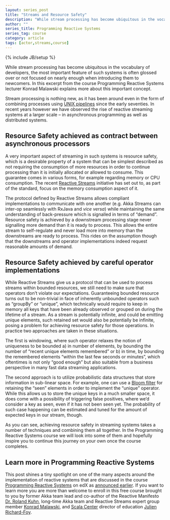 ```yaml
---
layout: series_post
title: "Streams and Resource Safety"
description: "While stream processing has become ubiquitous in the vocabulary of developers, the most important feature of such systems is often glossed over or not focused on nearly enough when introducing them to newcomers."
author: ""
series_title: Programming Reactive Systems
series_tag: course
category: article
tags: [actor,streams,course]
---
```

{% include JB/setup %}

While stream processing has become ubiquitous in the vocabulary of developers, the most important feature of such systems is often glossed over or not focused on nearly enough when introducing them to newcomers. In this excerpt from the course Programming Reactive Systems lecturer Konrad Malawski explains more about this important concept.

Stream processing is nothing new, as it has been around even in the form of combining processes using [UNIX pipelines](https://en.wikipedia.org/wiki/Pipeline_(Unix)) since the early seventies. In recent years however we have observed the rise of reactive streaming systems at a larger scale – in asynchronous programming as well as distributed systems.

## Resource Safety achieved as contract between asynchronous processors

A very important aspect of streaming in such systems is resource safety, which is a desirable property of a system that can be simplest described as not requiring the consumption of more resources in order to continue processing than it is initially allocated or allowed to consume. This guarantee comes in various forms, for example regarding memory or CPU consumption. The recent [Reactive Streams](https://www.reactive-streams.org/) initiative has set out to, as part of the standard, focus on the memory consumption aspect of it.

The protocol defined by Reactive Streams allows compliant implementations to communicate with one another (e.g. Akka Streams can inter-op seamlessly with RxJava and *vice versa*) while maintaining the same understanding of back-pressure which is signalled in terms of “demand”. Resource safety is achieved by a downstream processing stage never signalling more demand than it is ready to process. This allows the entire stream to self-regulate and never load more into memory than the downstreams are ready to process. This rides on the assumption though that the downstreams and operator implementations indeed request reasonable amounts of demand.

## Resource Safety achieved by careful operator implementations

While Reactive Streams give us a protocol that can be used to process streams within bounded resources, we still need to make sure that operators don’t violate our expectations. Guaranteeing bounded resource turns out to be non-trivial in face of inherently unbounded operators  such as “groupBy” or “unique”, which technically would require to keep in memory all keys that have been already observed or grouped on during the lifetime of a stream. As a stream is potentially infinite, and could be emitting unique elements, such retained set would also be potentially be infinite, posing a problem for achieving resource safety for those operations. In practice two approaches are taken in these situations.

The first is windowing, where such operator relaxes the notion of uniqueness to be bounded a) in number of elements, by bounding the number of “recent unique elements remembered” or b) in time, by bounding the remembered elements “within the last few seconds or minutes”, which oftentimes is not only “good enough” but also suitable from a business perspective in many fast data streaming applications.

The second approach is to utilize probabilistic data structures that store information in sub-linear space. For example, one can use a [Bloom filter](https://en.wikipedia.org/wiki/Bloom_filter) for retaining the “seen” elements in order to implement the “unique” operator. While this allows us to store the unique keys in a much smaller space, it does come with a possibility of triggering false positives, where we’d consider a key as seen, even if it has not been seen yet. The probability of such case happening can be estimated and tuned for the amount of expected keys in our stream, though.

As you can see, achieving resource safety in streaming systems takes a number of techniques and combining them all together. In the Programming Reactive Systems course we will look into some of them and hopefully inspire you to continue this journey on your own once the course completes.

## Learn more in Programming Reactive Systems

This post shines a tiny spotlight on one of the many aspects around the implementation of reactive systems that are discussed in the course [Programming Reactive Systems](https://www.edx.org/course/scala-akka-reactive) on edX as [announced earlier](https://akka.io/blog/news/2019/02/04/programming-reactive-systems). If you want to learn more you are more than welcome to enroll in this free course brought to you by former Akka team lead and co-author of the Reactive Manifesto [Dr. Roland Kuhn](https://www.rolandkuhn.com/), long-time Akka team and Reactive Streams expert group member [Konrad Malawski](https://www.kto.so/), and [Scala Center](https://scala.epfl.ch/) director of education [Julien Richard-Foy](http://julien.richard-foy.fr/).

